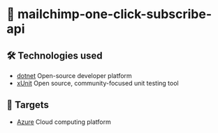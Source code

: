 # 🧩 mailchimp-one-click-subscribe-api

## 🛠️ Technologies used
- [dotnet](https://dotnet.microsoft.com/) Open-source developer platform
- [xUnit](https://xunit.net/) Open source, community-focused unit testing tool
<!-- - [Terraform](https://www.terraform.io/) Infrastructure as Code tool -->

## 🎯 Targets
- [Azure](https://portal.azure.com/) Cloud computing platform